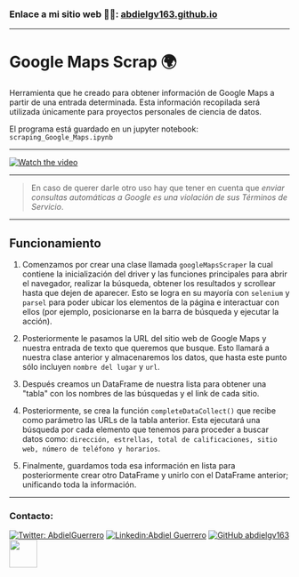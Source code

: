 
### Enlace a mi sitio web 👨‍💻: [abdielgv163.github.io](https://abdielgv163.github.io/)


---

# Google Maps Scrap 🌍

Herramienta que he creado para obtener información de Google Maps a partir de una entrada determinada. Esta información recopilada será utilizada únicamente para proyectos personales de ciencia de datos.

El programa está guardado en un jupyter notebook: `scraping_Google_Maps.ipynb`

---



[![Watch the video](https://i.imgur.com/k7zTCYE.png)](https://i.imgur.com/MWDzBwo.mp4)


---

>En caso de querer darle otro uso hay que tener en cuenta que *enviar consultas automáticas a Google es una violación de sus Términos de Servicio*.

---

## Funcionamiento

1. Comenzamos por crear una clase llamada `googleMapsScraper` la cual contiene la inicialización del driver y las funciones principales para abrir el navegador, realizar la búsqueda, obtener los resultados y scrollear hasta que dejen de aparecer.
    Esto se logra en su mayoría con `selenium` y `parsel` para poder ubicar los elementos de la página e interactuar con ellos (por ejemplo, posicionarse en la barra de búsqueda y ejecutar la acción).

2. Posteriormente le pasamos la URL del sitio web de Google Maps y nuestra entrada de texto que queremos que busque. Esto llamará a nuestra clase anterior y almacenaremos los datos, que hasta este punto sólo incluyen `nombre del lugar` y `url`.

3. Después creamos un DataFrame de nuestra lista para obtener una "tabla" con los nombres de las búsquedas y el link de cada sitio.

4. Posteriormente, se crea la función `completeDataCollect()` que recibe como parámetro las URLs de la tabla anterior.
    Esta ejecutará una búsqueda por cada elemento que tenemos para proceder a buscar datos como: `dirección, estrellas, total de calificaciones, sitio web, número de teléfono y horarios`.

5. Finalmente, guardamos toda esa información en lista para posteriormente crear otro DataFrame y unirlo con el DataFrame anterior; unificando toda la información.

---

<h3> Contacto: </h3> 


[![Twitter: AbdielGuerrero](https://img.shields.io/twitter/follow/AbdielGuerrer20?style=social)](https://twitter.com/AbdielGuerrer20) [![Linkedin:Abdiel Guerrero](https://img.shields.io/badge/-AbdielGuerrero-black?style=flat-square&logo=Linkedin&logoColor=white&link=https://www.linkedin.com/in/abdiel-guerrero-360a39195/)](https://www.linkedin.com/in/abdiel-guerrero-360a39195/) [![GitHub abdielgv163](https://img.shields.io/github/followers/abdielgv163?label=follow&style=social)](https://github.com/abdielgv163)<a href="https://platzi.com/p/abdiel-guerrero/"><img width="50" src="https://upload.wikimedia.org/wikipedia/commons/3/32/Platzi.jpg" />

